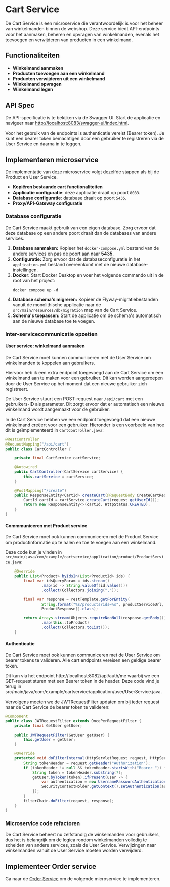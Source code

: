# Cart Service

De Cart Service is een microservice die verantwoordelijk is voor het beheer van winkelmanden binnen de webshop. Deze service biedt API-endpoints voor het aanmaken, beheren en opvragen van winkelmanden, evenals het toevoegen en verwijderen van producten in een winkelmand.

## Functionaliteiten

- **Winkelmand aanmaken**
- **Producten toevoegen aan een winkelmand**
- **Producten verwijderen uit een winkelmand**
- **Winkelmand opvragen**
- **Winkelmand legen**

## API Spec

De API-specificatie is te bekijken via de Swagger UI. Start de applicatie en navigeer 
naar [http://localhost:8083/swagger-ui/index.html](http://localhost:8083/swagger-ui/index.html).

Voor het gebruik van de endpoints is authenticatie vereist (Bearer token). Je kunt een bearer token bemachtigen door een 
gebruiker te registreren via de User Service en daarna in te loggen.

## Implementeren microservice

De implementatie van deze microservice volgt dezelfde stappen als bij de Product en User Service.

- **Kopiëren bestaande cart functionaliteiten**
- **Applicatie configuratie**: deze applicatie draait op poort `8083`.
- **Database configuratie**: database draait op poort `5435`.
- **Proxy/API-Gateway configuratie**

### Database configuratie

De Cart Service maakt gebruik van een eigen database. Zorg ervoor dat deze database op een andere poort draait dan de databases van andere services.

1. **Database aanmaken:** Kopieer het `docker-compose.yml` bestand van de andere services en pas de poort aan naar **5435**.
2. **Configuratie:** Zorg ervoor dat de databaseconfiguratie in het `application.yml` bestand overeenkomt met de nieuwe database-instellingen.
3. **Docker:** Start Docker Desktop en voer het volgende commando uit in de root van het project:
    ```shell
    docker compose up -d
    ```
4. **Database schema's migreren:** Kopieer de Flyway-migratiebestanden vanuit de monolithische applicatie naar de `src/main/resources/db/migration` map van de Cart Service.
5. **Schema's toepassen:** Start de applicatie om de schema's automatisch aan de nieuwe database toe te voegen.

### Inter-servicecommunicatie opzetten

#### User service: winkelmand aanmaken

De Cart Service moet kunnen communiceren met de User Service om winkelmanden te koppelen aan gebruikers.

Hiervoor heb ik een extra endpoint toegevoegd aan de Cart Service om een winkelmand aan te maken voor een gebruiker. 
Dit kan worden aangeroepen door de User Service op het moment dat een nieuwe gebruiker zich registreert.

De User Service stuurt een POST-request naar `/api/cart` met een gebruikers-ID als parameter. Dit zorgt ervoor dat er 
automatisch een nieuwe winkelmand wordt aangemaakt voor de gebruiker.

In de Cart Service hebben we een endpoint toegevoegd dat een nieuwe winkelmand creëert voor een gebruiker. Hieronder is een 
voorbeeld van hoe dit is geïmplementeerd in `CartController.java`:

```java
@RestController
@RequestMapping("/api/cart")
public class CartController {

    private final CartService cartService;

    @Autowired
    public CartController(CartService cartService) {
        this.cartService = cartService;
    }

    @PostMapping("/create")
    public ResponseEntity<CartId> createCart(@RequestBody CreateCartRequest request) {
        CartId cartId = cartService.createCart(request.getUserId());
        return new ResponseEntity<>(cartId, HttpStatus.CREATED);
    }
}
```

#### Commmuniceren met Product service

De Cart Service moet ook kunnen communiceren met de Product Service om productinformatie op te halen en toe te voegen aan een winkelmand.

Deze code kun je vinden in `src/main/java/com/example/cartservice/application/product/ProductService.java`:

```java
    @Override
    public List<Product> byIdsIn(List<ProductId> ids) {
        final var idsQueryParam = ids.stream()
                .map(id -> String.valueOf(id.value()))
                .collect(Collectors.joining(","));

        final var response = restTemplate.getForEntity(
                String.format("%s/products?ids=%s", productServiceUrl, idsQueryParam),
                ProductResponse[].class);

        return Arrays.stream(Objects.requireNonNull(response.getBody()))
                .map(this::toProduct)
                .collect(Collectors.toList());
    }
```

#### Authenticatie

De Cart Service moet ook kunnen communiceren met de User Service om bearer tokens te valideren. Alle cart endpoints vereisen een 
geldige bearer token.

Dit kan via het endpoint http://localhost:8082/api/auth/me waarbij we een GET-request sturen met een Bearer token in de header. 
Deze code vind je terug in src/main/java/com/example/cartservice/application/user/UserService.java.

Vervolgens moeten we de JWTRequestFilter updaten om bij ieder request naar de Cart Service de bearer token te valideren:

```java
@Component
public class JWTRequestFilter extends OncePerRequestFilter {
    private final GetUser getUser;

    public JWTRequestFilter(GetUser getUser) {
        this.getUser = getUser;
    }

    @Override
    protected void doFilterInternal(HttpServletRequest request, HttpServletResponse response, FilterChain filterChain) throws ServletException, IOException {
        String tokenHeader = request.getHeader("Authorization");
        if (tokenHeader != null && tokenHeader.startsWith("Bearer ")) {
            String token = tokenHeader.substring(7);
            getUser.byToken(token).ifPresent(user -> {
                var authentication = new UsernamePasswordAuthenticationToken(user, null, Collections.emptyList());
                SecurityContextHolder.getContext().setAuthentication(authentication);
            });
        }
        filterChain.doFilter(request, response);
    }
}
```

### Microservice code refactoren

De Cart Service beheert nu zelfstandig de winkelmanden voor gebruikers, dus het is belangrijk om de logica rondom winkelmanden 
volledig te scheiden van andere services, zoals de User Service. Verwijzingen naar winkelmanden vanuit de User Service moeten worden verwijderd.

## Implementeer Order service

Ga naar de [Order Service](https://github.com/jochemdeschepper/monolith-to-microservices-order-service) om de volgende microservice te implementeren.
